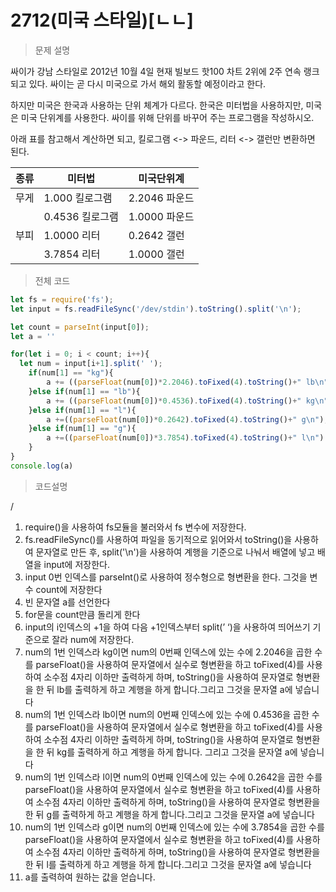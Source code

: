 # 2712(미국 스타일)[ㄴㄴ]

> 문제 설명
> 

싸이가 강남 스타일로 2012년 10월 4일 현재 빌보드 핫100 차트 2위에 2주 연속 랭크되고 있다. 싸이는 곧 다시 미국으로 가서 해외 활동할 예정이라고 한다.

하지만 미국은 한국과 사용하는 단위 체계가 다르다. 한국은 미터법을 사용하지만, 미국은 미국 단위계를 사용한다. 싸이를 위해 단위를 바꾸어 주는 프로그램을 작성하시오.

아래 표를 참고해서 계산하면 되고, 킬로그램 <-> 파운드, 리터 <-> 갤런만 변환하면 된다.

|           종류 |       미터법 |     미국단위계 |
| --- | --- | --- |
| 무게 | 1.000 킬로그램 | 2.2046 파운드 |
|  | 0.4536 킬로그램 | 1.0000 파운드 |
| 부피 | 1.0000 리터 | 0.2642 갤런 |
|  | 3.7854 리터 | 1.0000 갤런 |

> 전체 코드
> 

```jsx
let fs = require('fs');
let input = fs.readFileSync('/dev/stdin').toString().split('\n');

let count = parseInt(input[0]);
let a = ''

for(let i = 0; i < count; i++){
  let num = input[i+1].split(' ');
    if(num[1] == "kg"){
        a += ((parseFloat(num[0])*2.2046).toFixed(4).toString()+" lb\n");
    }else if(num[1] == "lb"){
        a += ((parseFloat(num[0])*0.4536).toFixed(4).toString()+" kg\n");
    }else if(num[1] == "l"){
        a +=((parseFloat(num[0])*0.2642).toFixed(4).toString()+" g\n");
    }else if(num[1] == "g"){
        a +=((parseFloat(num[0])*3.7854).toFixed(4).toString()+" l\n")
    }
}
console.log(a)
```

> 코드설명
> 

/

1. require()을 사용하여 fs모듈을 불러와서 fs 변수에 저장한다.
2. fs.readFileSync()를 사용하여 파일을 동기적으로 읽어와서 toString()을 사용하여 문자열로 만든 후, split('\n')을 사용하여 계행을 기준으로 나눠서 배열에 넣고 배열을 input에 저장한다.
3. input 0번 인덱스를 parseInt()로 사용하여 정수형으로 형변환을 한다. 그것을 변수 count에 저장한다
4. 빈 문자열 a를 선언한다
5. for문을 count만큼 돌리게 한다
6. input의 i인덱스의 +1을 하여 다음 +1인덱스부터 split(’  ‘)을 사용하여 띄어쓰기 기준으로 잘라 num에 저장한다.
7. num의 1번 인덱스라 kg이면 num의 0번째 인덱스에 있는 수에 2.2046을 곱한 수를 parseFloat()을 사용하여 문자열에서 실수로 형변환을 하고 toFixed(4)를 사용하여 소수점 4자리 이하만 출력하게 하며, toString()을 사용하여 문자열로 형변환을 한 뒤 lb를 출력하게 하고 계행을 하게 합니다.그리고 그것을 문자열 a에 넣습니다 
8. num의 1번 인덱스라 lb이면 num의 0번째 인덱스에 있는 수에 0.4536을 곱한 수를 parseFloat()을 사용하여 문자열에서 실수로 형변환을 하고 toFixed(4)를 사용하여 소수점 4자리 이하만 출력하게 하며, toString()을 사용하여 문자열로 형변환을 한 뒤 kg를 출력하게 하고 계행을 하게 합니다. 그리고 그것을 문자열 a에 넣습니다
9. num의 1번 인덱스라 l이면 num의 0번째 인덱스에 있는 수에 0.2642을 곱한 수를 parseFloat()을 사용하여 문자열에서 실수로 형변환을 하고 toFixed(4)를 사용하여 소수점 4자리 이하만 출력하게 하며, toString()을 사용하여 문자열로 형변환을 한 뒤 g를 출력하게 하고 계행을 하게 합니다.그리고 그것을 문자열 a에 넣습니다 
10. num의 1번 인덱스라 g이면 num의 0번째 인덱스에 있는 수에 3.7854을 곱한 수를 parseFloat()을 사용하여 문자열에서 실수로 형변환을 하고 toFixed(4)를 사용하여 소수점 4자리 이하만 출력하게 하며, toString()을 사용하여 문자열로 형변환을 한 뒤 l를 출력하게 하고 계행을 하게 합니다.그리고 그것을 문자열 a에 넣습니다
11.  a를 출력하여 원하는 값을 얻습니다.